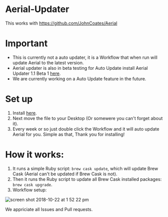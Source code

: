 # Aerial-Updater
This works with https://github.com/JohnCoates/Aerial
# Important
* This is  currently not a auto updater, it is a Workflow that when run will update Aerial to the latest version.
* Aerial updater is also in beta testing for Auto Update install Aerial Updater 1.1 Beta 1 [here](https://github.com/NightRaider73/Aerial-Updater/releases/download/v1.1beta1/Aerial.Auto.Update.zip).
* We are currently working on a Auto Update feature in the future.
# Set up
1) Install [here](https://github.com/NightRaider73/Aerial-Updater/releases/download/v1.0/Update.Aerial.zip).
2) Next move the file to your Desktop (Or somewere you can't forget about it).
3) Every week or so just double click the Workflow and it will auto update Aerial for you.
Simple as that, Thank you for installing!
# How it works:
1) It runs a simple Ruby script: `brew cask update`, which will update Brew Cask (Aerial can't be updated if Brew Cask is not).
2) Then it runs the Ruby script to update all Brew Cask installed packages: `brew cask upgrade`.
3) Workflow setup:

![screen shot 2018-10-22 at 1 52 22 pm](https://user-images.githubusercontent.com/44180668/47318751-be405a80-d601-11e8-8081-2cb6ce7adb5a.png)

We appriciate all Issues and Pull requests.
